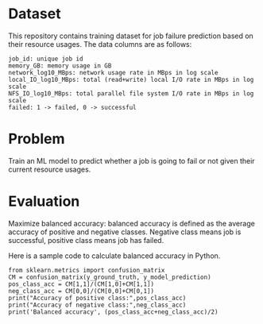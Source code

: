 # Dataset

This repository contains training dataset for job failure prediction based on their resource usages. The data columns are as follows:
```
job_id: unique job id
memory_GB: memory usage in GB
network_log10_MBps: network usage rate in MBps in log scale
local_IO_log10_MBps: total (read+write) local I/O rate in MBps in log scale
NFS_IO_log10_MBps: total parallel file system I/O rate in MBps in log scale
failed: 1 -> failed, 0 -> successful
```

# Problem
Train an ML model to predict whether a job is going to fail or not given their current resource usages.

# Evaluation 

Maximize balanced accuracy: balanced accuracy is defined as the average accuracy of positive and negative classes. Negative class means job is successful, positive class means job has failed. 

Here is a sample code to calculate balanced accuracy in Python.
```
from sklearn.metrics import confusion_matrix
CM = confusion_matrix(y_ground_truth, y_model_prediction)
pos_class_acc = CM[1,1]/(CM[1,0]+CM[1,1])
neg_class_acc = CM[0,0]/(CM[0,0]+CM[0,1])
print("Accuracy of positive class:",pos_class_acc)
print("Accuracy of negative class:",neg_class_acc)
print('Balanced accuracy', (pos_class_acc+neg_class_acc)/2)
```
